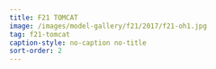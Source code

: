 ```yaml
---
title: F21 TOMCAT
image: /images/model-gallery/f21/2017/f21-oh1.jpg
tag: f21-tomcat
caption-style: no-caption no-title
sort-order: 2
---
```

